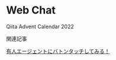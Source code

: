 # Web Chat

Qiita Advent Calendar 2022

関連記事

[有人エージェントにバトンタッチしてみる！](https://qiita.com/yanagih/private/0d2fd17287ecfc44c950)
